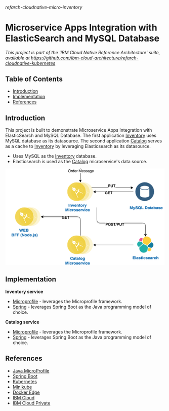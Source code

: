 ###### refarch-cloudnative-micro-inventory

# Microservice Apps Integration with ElasticSearch and MySQL Database

*This project is part of the 'IBM Cloud Native Reference Architecture' suite, available at
https://github.com/ibm-cloud-architecture/refarch-cloudnative-kubernetes*

## Table of Contents

* [Introduction](#introduction)
* [Implementation](#implementation)
* [References](#references)

## Introduction

This project is built to demonstrate Microservice Apps Integration with ElasticSearch and MySQL Database. The first application [Inventory](https://github.com/ibm-cloud-architecture/refarch-cloudnative-micro-inventory/tree/microprofile/inventory) uses MySQL database as its datasource. The second application [Catalog](https://github.com/ibm-cloud-architecture/refarch-cloudnative-micro-inventory/tree/microprofile/catalog) serves as a cache to [Inventory](https://github.com/ibm-cloud-architecture/refarch-cloudnative-micro-inventory/tree/microprofile/inventory) by leveraging Elasticsearch as its datasource.

- Uses MySQL as the [Inventory](https://github.com/ibm-cloud-architecture/refarch-cloudnative-micro-inventory/tree/microprofile/inventory) database.
- Elasticsearch is used as the [Catalog](https://github.com/ibm-cloud-architecture/refarch-cloudnative-micro-inventory/tree/microprofile/catalog) microservice's data source.

<p align="center">
    <img src="images/inventory-catalog.png">
</p>

## Implementation

**Inventory service**

- [Microprofile](../../tree/microprofile/inventory) - leverages the Microprofile framework.
- [Spring](../../tree/spring) - leverages Spring Boot as the Java programming model of choice.

**Catalog service**

- [Microprofile](../../tree/microprofile/catalog) - leverages the Microprofile framework.
- [Spring](https://github.com/ibm-cloud-architecture/refarch-cloudnative-micro-catalog) - leverages Spring Boot as the Java programming model of choice.


## References

- [Java MicroProfile](https://microprofile.io/)
- [Spring Boot](https://projects.spring.io/spring-boot/)
- [Kubernetes](https://kubernetes.io/)
- [Minikube](https://kubernetes.io/docs/getting-started-guides/minikube/)
- [Docker Edge](https://docs.docker.com/edge/)
- [IBM Cloud](https://www.ibm.com/cloud/)
- [IBM Cloud Private](https://www.ibm.com/cloud-computing/products/ibm-cloud-private/)
